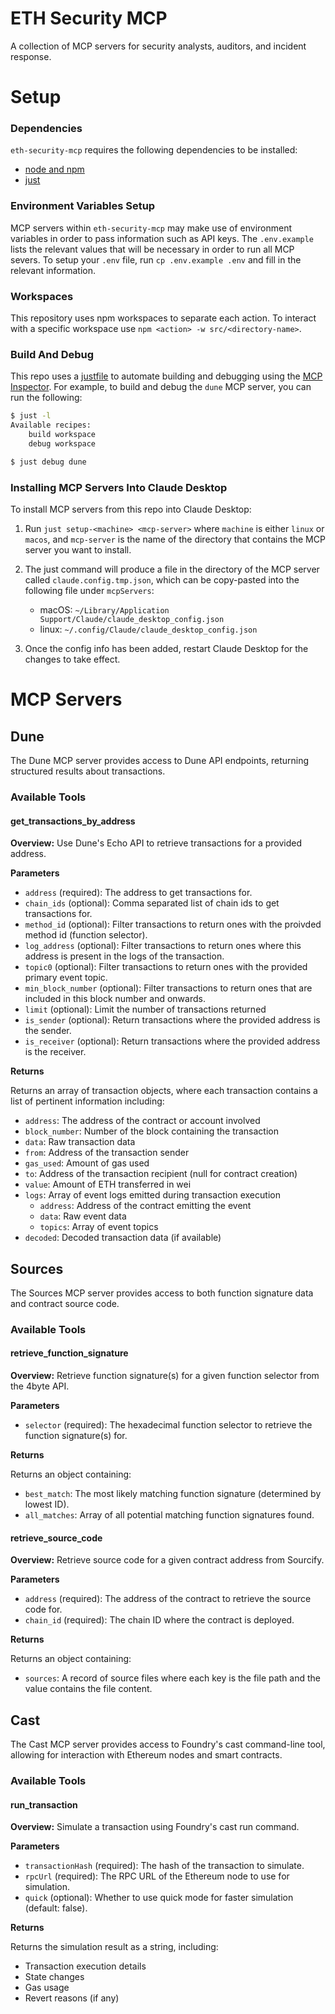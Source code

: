 # ETH Security MCP

A collection of MCP servers for security analysts, auditors, and incident response.

# Setup

### Dependencies

`eth-security-mcp` requires the following dependencies to be installed:

- [node and npm](https://docs.npmjs.com/downloading-and-installing-node-js-and-npm)
- [just](https://github.com/casey/just)

### Environment Variables Setup

MCP servers within `eth-security-mcp` may make use of environment variables in order to pass information such as API keys. The `.env.example` lists the relevant values that will be necessary in order to run all MCP severs. To setup your `.env` file, run `cp .env.example .env` and fill in the relevant information.

### Workspaces

This repository uses npm workspaces to separate each action. To interact with a specific workspace use `npm <action> -w src/<directory-name>`.

### Build And Debug

This repo uses a [justfile](https://github.com/casey/just) to automate building and debugging using the [MCP Inspector](https://github.com/modelcontextprotocol/inspector). For example, to build and debug the `dune` MCP server, you can run the following:

```bash
$ just -l
Available recipes:
    build workspace
    debug workspace

$ just debug dune
```

### Installing MCP Servers Into Claude Desktop

To install MCP servers from this repo into Claude Desktop:

1. Run `just setup-<machine> <mcp-server>` where `machine` is either `linux` or `macos`, and `mcp-server` is the name of the directory that contains the MCP server you want to install.
2. The just command will produce a file in the directory of the MCP server called `claude.config.tmp.json`, which can be copy-pasted into the following file  under `mcpServers`:

    - macOS: `~/Library/Application Support/Claude/claude_desktop_config.json`
    - linux: `~/.config/Claude/claude_desktop_config.json`

3. Once the config info has been added, restart Claude Desktop for the changes to take effect.

# MCP Servers

## Dune

The Dune MCP server provides access to Dune API endpoints, returning structured results about transactions.

### Available Tools

#### get_transactions_by_address

**Overview:** Use Dune's Echo API to retrieve transactions for a provided address.

**Parameters**

- `address` (required): The address to get transactions for.
- `chain_ids` (optional): Comma separated list of chain ids to get transactions for.
- `method_id` (optional): Filter transactions to return ones with the proivded method id (function selector).
- `log_address` (optional): Filter transactions to return ones where this address is present in the logs of the transaction.
- `topic0` (optional): Filter transactions to return ones with the provided primary event topic.
- `min_block_number` (optional): Filter transactions to return ones that are included in this block number and onwards.
- `limit` (optional): Limit the number of transactions returned
- `is_sender` (optional): Return transactions where the provided address is the sender.
- `is_receiver` (optional): Return transactions where the provided address is the receiver.

**Returns**

Returns an array of transaction objects, where each transaction contains a list of pertinent information including:

- `address`: The address of the contract or account involved
- `block_number`: Number of the block containing the transaction
- `data`: Raw transaction data
- `from`: Address of the transaction sender
- `gas_used`: Amount of gas used
- `to`: Address of the transaction recipient (null for contract creation)
- `value`: Amount of ETH transferred in wei
- `logs`: Array of event logs emitted during transaction execution
  - `address`: Address of the contract emitting the event
  - `data`: Raw event data
  - `topics`: Array of event topics
- `decoded`: Decoded transaction data (if available)

## Sources

The Sources MCP server provides access to both function signature data and contract source code.

### Available Tools

#### retrieve_function_signature

**Overview:** Retrieve function signature(s) for a given function selector from the 4byte API.

**Parameters**

- `selector` (required): The hexadecimal function selector to retrieve the function signature(s) for.

**Returns**

Returns an object containing:
- `best_match`: The most likely matching function signature (determined by lowest ID).
- `all_matches`: Array of all potential matching function signatures found.

#### retrieve_source_code

**Overview:** Retrieve source code for a given contract address from Sourcify.

**Parameters**

- `address` (required): The address of the contract to retrieve the source code for.
- `chain_id` (required): The chain ID where the contract is deployed.

**Returns**

Returns an object containing:
- `sources`: A record of source files where each key is the file path and the value contains the file content.

## Cast

The Cast MCP server provides access to Foundry's cast command-line tool, allowing for interaction with Ethereum nodes and smart contracts.

### Available Tools

#### run_transaction

**Overview:** Simulate a transaction using Foundry's cast run command.

**Parameters**

- `transactionHash` (required): The hash of the transaction to simulate.
- `rpcUrl` (required): The RPC URL of the Ethereum node to use for simulation.
- `quick` (optional): Whether to use quick mode for faster simulation (default: false).

**Returns**

Returns the simulation result as a string, including:
- Transaction execution details
- State changes
- Gas usage
- Revert reasons (if any)
